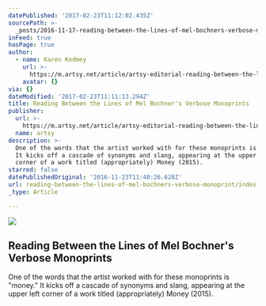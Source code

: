 ```yaml
---
datePublished: '2017-02-23T11:12:02.435Z'
sourcePath: >-
  _posts/2016-11-17-reading-between-the-lines-of-mel-bochners-verbose-monoprint.md
inFeed: true
hasPage: true
author:
  - name: Karen Kedmey
    url: >-
      https://m.artsy.net/article/artsy-editorial-reading-between-the-lines-of-mel-bochner-s-verbose-monoprints
    avatar: {}
via: {}
dateModified: '2017-02-23T11:11:13.294Z'
title: Reading Between the Lines of Mel Bochner's Verbose Monoprints
publisher:
  url: >-
    https://m.artsy.net/article/artsy-editorial-reading-between-the-lines-of-mel-bochner-s-verbose-monoprints
  name: artsy
description: >-
  One of the words that the artist worked with for these monoprints is "money."
  It kicks off a cascade of synonyms and slang, appearing at the upper left
  corner of a work titled (appropriately) Money (2015).
starred: false
datePublishedOriginal: '2016-11-23T11:40:26.628Z'
url: reading-between-the-lines-of-mel-bochners-verbose-monoprint/index.html
_type: Article

---
```

<article style=""><img src="https://imgflo.herokuapp.com/graph/2b2431f8e7ba7b0/9258cdd2d16fd9896bfae80e4ac20011/noop.jpg?input=https%3A%2F%2Fartsy-media-uploads.s3.amazonaws.com%2FK_gAzygELLxHe7iZvLN1jQ%252F7_Mel_looking_at_print_%25281%2529%2B%25281%2529.jpg" /><h1>Reading Between the Lines of Mel Bochner's Verbose Monoprints</h1><p>One of the words that the artist worked with for these monoprints is "money." It kicks off a cascade of synonyms and slang, appearing at the upper left corner of a work titled (appropriately) Money (2015).</p></article>